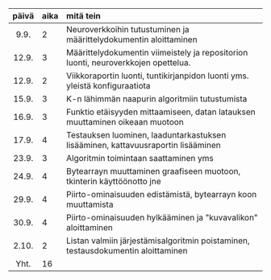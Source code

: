 | päivä | aika | mitä tein                                                                          |
| :---: | :--- | :--------------------------------------------------------------------------------- |
| 9.9.  | 2    | Neuroverkkoihin tutustuminen ja määrittelydokumentin aloittaminen                  |
| 12.9. | 3    | Määrittelydokumentin viimeistely ja repositorion luonti, neuroverkkojen opettelua. |
| 12.9. | 2    | Viikkoraportin luonti, tuntikirjanpidon luonti yms. yleistä konfiguraatiota        |
| 15.9. | 3    | K-n lähimmän naapurin algoritmiin tutustumista                                     |
| 16.9. | 3    | Funktio etäisyyden mittaamiseen, datan latauksen muuttaminen oikeaan muotoon       |
| 17.9. | 4    | Testauksen luominen, laaduntarkastuksen lisääminen, kattavuusraportin lisääminen   |
| 23.9. | 3    | Algoritmin toimintaan saattaminen yms                                              |
| 24.9. | 4    | Bytearrayn muuttaminen graafiseen muotoon, tkinterin käyttöönotto jne              |
| 29.9. | 4    | Piirto-ominaisuuden edistämistä, bytearrayn koon muuttamista                       |
| 30.9. | 4    | Piirto-ominaisuuden hylkääminen ja "kuvavalikon" aloittaminen                      |
| 2.10. | 2    | Listan valmiin järjestämisalgoritmin poistaminen, testausdokumentin aloittaminen   |
| Yht.  | 16   |                                                                                    |
